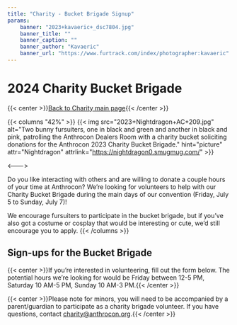 ```yaml
---
title: "Charity - Bucket Brigade Signup"
params:
    banner: "2023+kavaeric+_dsc7804.jpg"
    banner_title: ""
    banner_caption: ""
    banner_author: "Kavaeric"
    banner_url: "https://www.furtrack.com/index/photographer:kavaeric"
---
```


# 2024 Charity Bucket Brigade

{{< center >}}[Back to Charity main page](/charity){{< /center >}}

{{< columns "42%" >}}
{{< img src="2023+Nightdragon+AC+209.jpg" alt="Two bunny fursuiters, one in black and green and another in black and pink, patrolling the Anthrocon Dealers Room with a charity bucket soliciting donations for the Anthrocon 2023 Charity Bucket Brigade." hint="picture" attr="Nightdragon" attrlink="https://nightdragon0.smugmug.com/" >}}

<--->

Do you like interacting with others and are willing to donate a couple hours of your time at Anthrocon? We’re looking for volunteers to help with our Charity Bucket Brigade during the main days of our convention (Friday, July 5 to Sunday, July 7)!

We encourage fursuiters to participate in the bucket brigade, but if you’ve also got a costume or cosplay that would be interesting or cute, we’d still encourage you to apply.
{{< /columns >}}

## Sign-ups for the Bucket Brigade

{{< center >}}If you’re interested in volunteering, fill out the form below. The potential hours we’re looking for would be Friday between 12-5 PM, Saturday 10 AM-5 PM, Sunday 10 AM-3 PM.{{< /center >}}

{{< center >}}Please note for minors, you will need to be accompanied by a parent/guardian to participate as a charity brigade volunteer. If you have questions, contact [charity@anthrocon.org](mailto:charity@anthrocon.org?subject=Anthrocon%202024%20Bucket%20Brigade).{{< /center >}}
